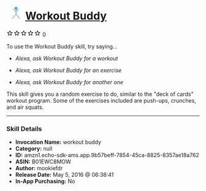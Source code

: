 # &nbsp;<img src="skill_icon" alt="Workout Buddy icon" width="36"> [Workout Buddy](http://alexa.amazon.com/#skills/amzn1.echo-sdk-ams.app.9b57beff-7854-45ca-8825-8357ae18a762)
![0 stars](../../images/ic_star_border_black_18dp_1x.png)![0 stars](../../images/ic_star_border_black_18dp_1x.png)![0 stars](../../images/ic_star_border_black_18dp_1x.png)![0 stars](../../images/ic_star_border_black_18dp_1x.png)![0 stars](../../images/ic_star_border_black_18dp_1x.png) 0

To use the Workout Buddy skill, try saying...

* *Alexa, ask Workout Buddy for a workout*

* *Alexa, ask Workout Buddy for an exercise*

* *Alexa, ask Workout Buddy for another one*

This skill gives you a random exercise to do, similar to the "deck of cards" workout program.  Some of the exercises included are push-ups, crunches, and air squats.

***

### Skill Details

* **Invocation Name:** workout buddy
* **Category:** null
* **ID:** amzn1.echo-sdk-ams.app.9b57beff-7854-45ca-8825-8357ae18a762
* **ASIN:** B01EWC8MOW
* **Author:** mookiefdr
* **Release Date:** May 5, 2016 @ 06:38:41
* **In-App Purchasing:** No
